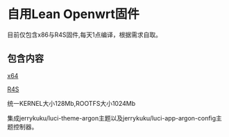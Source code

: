 # 自用Lean Openwrt固件
目前仅包含x86与R4S固件,每天1点编译，根据需求自取。
## 包含内容
[x64](https://github.com/smallprogram/OpenWrtAction/blob/main/config/x64.config)

[R4S](https://github.com/smallprogram/OpenWrtAction/blob/main/config/R4S.config)

统一KERNEL大小128Mb,ROOTFS大小1024Mb

集成jerrykuku/luci-theme-argon主题以及jerrykuku/luci-app-argon-config主题控制器。


